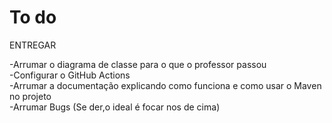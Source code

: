 <h1>To do </h1>

<p>ENTREGAR  </p>
-Arrumar o diagrama de classe para o que o professor passou<br>
-Configurar o GitHub Actions<br>
-Arrumar a documentação explicando como funciona e como usar o Maven no projeto<br>
-Arrumar Bugs (Se der,o ideal é focar nos de cima)





